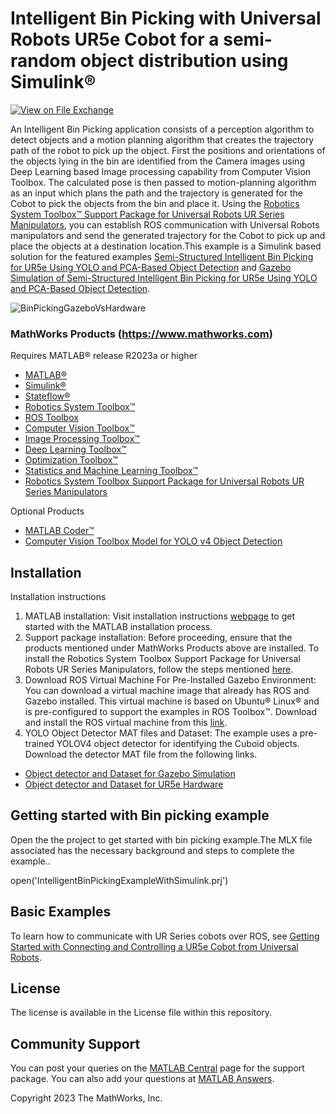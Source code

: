# Intelligent Bin Picking with Universal Robots UR5e Cobot for a semi-random object distribution using Simulink&reg;
<!-- This is the "Title of the contribution" that was approved during the Community Contribution Review Process --> 

[![View <File Exchange Title> on File Exchange](https://www.mathworks.com/matlabcentral/images/matlab-file-exchange.svg)](https://www.mathworks.com/matlabcentral/fileexchange/####-file-exchange-title)  
<!-- Add this icon to the README if this repo also appears on File Exchange via the "Connect to GitHub" feature --> 

An Intelligent Bin Picking application consists of a perception algorithm to detect objects and a motion planning algorithm that creates the trajectory path of the robot to pick up the object. First the positions and orientations of the objects lying in the bin are identified from the Camera images using Deep Learning based Image processing capability from Computer Vision Toolbox. The calculated pose is then passed to motion-planning algorithm as an input which plans the path and the trajectory is generated for the Cobot to pick the objects from the bin and place it. 
Using the [Robotics System Toolbox&trade; Support Package for Universal Robots UR Series Manipulators](https://www.mathworks.com/matlabcentral/fileexchange/117530-robotics-system-toolboxtm-support-package-for-universal-robots-ur-series-manipulators), you can establish ROS communication with Universal Robots manipulators and send the generated trajectory for the Cobot to pick up and place the objects at a destination location.This example is a Simulink based solution for the featured examples [Semi-Structured Intelligent Bin Picking for UR5e Using YOLO and PCA-Based Object Detection](https://in.mathworks.com/help/supportpkg/urseries/ug/semi-structured-bin-picking-ur5e-yolo-pca-example.html) and [Gazebo Simulation of Semi-Structured Intelligent Bin Picking for UR5e Using YOLO and PCA-Based Object Detection](https://in.mathworks.com/help/supportpkg/urseries/ug/gazebo-simulation-ur5e-semistructured-intelligent-bin-picking-example.html).
  
![BinPickingGazeboVsHardware](https://user-images.githubusercontent.com/128445518/235844636-9c259295-9618-454f-bb3d-3e7f6c5697f8.gif)


<!--- If your project includes a visualation or any images or an App please include a screenshot in this README --->

<!--- Markdown supports the following HTML entities: © - &copy;  ® - &reg;  ™ - &trade;
More information about Trademarks can be found internally within the Checklist for Community Contributions and Supportfiles Confluence page--->

<!--- Please remember to delete all template related text that you are not using within your README.md ---> 

### MathWorks Products (https://www.mathworks.com)

Requires MATLAB&reg; release R2023a or higher
- [MATLAB&reg;](https://www.mathworks.com/products/matlab.html)
- [Simulink&reg;](https://in.mathworks.com/products/simulink.html)
- [Stateflow&reg;](https://in.mathworks.com/products/stateflow.html)
- [Robotics System Toolbox&trade;](https://www.mathworks.com/products/robotics.html)
- [ROS Toolbox](https://www.mathworks.com/products/ros.html)
- [Computer Vision Toolbox&trade;](https://www.mathworks.com/products/computer-vision.html)
- [Image Processing Toolbox&trade;](https://www.mathworks.com/products/image.html)
- [Deep Learning Toolbox&trade;](https://www.mathworks.com/products/deep-learning.html)
- [Optimization Toolbox&trade;](https://www.mathworks.com/products/optimization.html)
- [Statistics and Machine Learning Toolbox&trade;](https://www.mathworks.com/products/statistics.html)
- [Robotics System Toolbox Support Package for Universal Robots UR Series Manipulators](https://www.mathworks.com/matlabcentral/fileexchange/117530-robotics-system-toolbox-support-package-for-universal-robots-ur-series-manipulators)

Optional Products
- [MATLAB Coder&trade;](https://www.mathworks.com/products/matlab-coder.html)
- [Computer Vision Toolbox Model for YOLO v4 Object Detection](https://www.mathworks.com/matlabcentral/fileexchange/107969-computer-vision-toolbox-model-for-yolo-v4-object-detection)

## Installation
Installation instructions

1. MATLAB installation: Visit installation instructions [webpage](https://in.mathworks.com/help/install/) to get started with the MATLAB installation process. 
2. Support package installation: Before proceeding, ensure that the products mentioned under MathWorks Products above are installed. To install the Robotics System Toolbox Support Package for Universal Robots UR Series Manipulators, follow the steps mentioned [here](https://in.mathworks.com/help/supportpkg/urseries/ug/install-support-for-manipulator-hardware.html).  
3. Download ROS Virtual Machine For Pre-Installed Gazebo Environment: You can download a virtual machine image that already has ROS and Gazebo installed. This virtual machine is based on Ubuntu® Linux® and is pre-configured to support the examples in ROS Toolbox™. Download and install the ROS virtual machine from this [link](https://in.mathworks.com/help/ros/ug/get-started-with-gazebo-and-a-simulated-turtlebot.html).
4. YOLO Object Detector MAT files and Dataset: The example uses a pre-trained YOLOV4 object detector for identifying the Cuboid objects. Download the detector MAT file from the following links.
- [Object detector and Dataset for Gazebo Simulation](https://ssd.mathworks.com/supportfiles/UniversalRobots/IntelligentBinPickingDataSet/Cuboidal_Object_Dataset_Sim.zip)
- [Object detector and Dataset for UR5e Hardware](https://ssd.mathworks.com/supportfiles/UniversalRobots/IntelligentBinPickingDataSet/Cuboidal_Object_Dataset_Real.zip)

## Getting started with Bin picking example
Open the the project to get started with bin picking example.The MLX file associated has the necessary background and steps to complete the example..

open('IntelligentBinPickingExampleWithSimulink.prj')



## Basic Examples

To learn how to communicate with UR Series cobots over ROS, see [Getting Started with Connecting and Controlling a UR5e Cobot from Universal Robots](https://www.mathworks.com/help/supportpkg/urseries/ug/getting-started-controlling-ur5e.html). 
<!--- Make sure you have a repo set up correctly if you are to follow this formatting --->

## License
<!--- Make sure you have a License.txt within your Repo --->
The license is available in the License file within this repository.


## Community Support
You can post your queries on the [MATLAB Central](https://in.mathworks.com/matlabcentral/fileexchange/117530-robotics-system-toolboxtm-support-package-for-universal-robots-ur-series-manipulators) page for the support package.
You can also add your questions at [MATLAB Answers](https://www.mathworks.com/matlabcentral/answers/index).


Copyright 2023 The MathWorks, Inc.

<!--- Do not forget to the add the SECURITY.md to this repo --->
<!--- Add Topics #Topics to your Repo such as #MATLAB  --->

<!--- This is my comment --->

<!-- Include any Trademarks if this is the first time mentioning trademarked products (For Example:  MATLAB&reg; Simulink&reg; Trademark&trade; Simulink Test&#8482;) --> 

